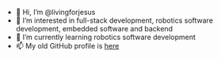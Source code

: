 - 👋 Hi, I’m @livingforjesus
- 👀 I’m interested in full-stack development, robotics software development, embedded software and backend
- 🌱 I’m currently learning robotics software development
- 📫 My old GitHub profile is [here](https://github.com/psecuresystem)

<!---
livingforjesus/livingforjesus is a ✨ special ✨ repository because its `README.md` (this file) appears on your GitHub profile.
You can click the Preview link to take a look at your changes.
--->

